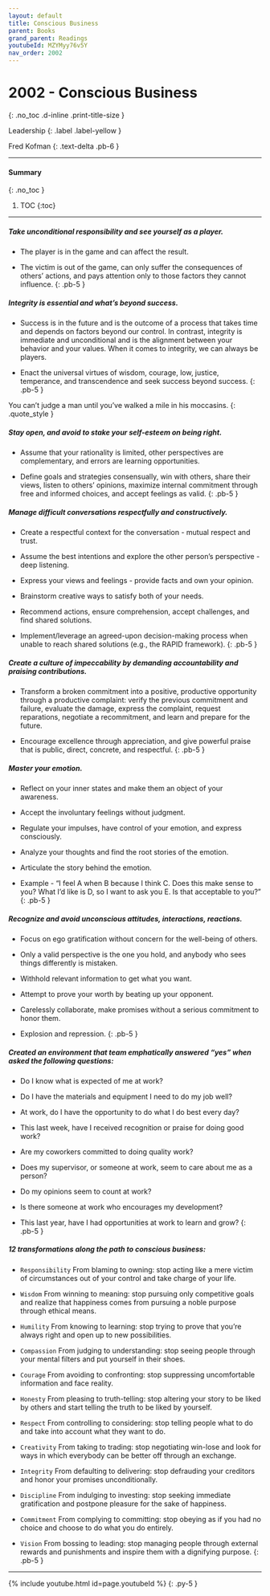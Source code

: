 ```yaml
---
layout: default
title: Conscious Business 
parent: Books
grand_parent: Readings
youtubeId: MZYMyy76v5Y
nav_order: 2002
---
```


# 2002 - Conscious Business 
{: .no_toc .d-inline .print-title-size }

Leadership
{: .label .label-yellow }

Fred Kofman
{: .text-delta .pb-6 }

---

#### Summary 
{: .no_toc }

1. TOC
{:toc}

---

##### Take unconditional responsibility and see yourself as a player.
- The player is in the game and can affect the result. 

- The victim is out of the game, can only suffer the consequences of others’ actions, and pays attention only to those factors they cannot influence.
{: .pb-5 }

##### Integrity is essential and what’s beyond success.
- Success is in the future and is the outcome of a process that takes time and depends on factors beyond our control. In contrast, integrity is immediate and unconditional and is the alignment between your behavior and your values. When it comes to integrity, we can always be players.

- Enact the universal virtues of wisdom, courage, low, justice, temperance, and transcendence and seek success beyond success.
{: .pb-5 }


You can’t judge a man until you’ve walked a mile in his moccasins.
{: .quote_style }


##### Stay open, and avoid to stake your self-esteem on being right.
- Assume that your rationality is limited, other perspectives are complementary, and errors are learning opportunities.

- Define goals and strategies consensually, win with others, share their views, listen to others’ opinions, maximize internal commitment through free and informed choices, and accept feelings as valid.
{: .pb-5 }

##### Manage difficult conversations respectfully and constructively.
- Create a respectful context for the conversation - mutual respect and trust.

- Assume the best intentions and explore the other person’s perspective - deep listening.

- Express your views and feelings - provide facts and own your opinion.

- Brainstorm creative ways to satisfy both of your needs.

- Recommend actions, ensure comprehension, accept challenges, and find shared solutions.

- Implement/leverage an agreed-upon decision-making process when unable to reach shared solutions (e.g., the RAPID framework).
{: .pb-5 }

##### Create a culture of impeccability by demanding accountability and praising contributions.
- Transform a broken commitment into a positive, productive opportunity through a productive complaint: verify the previous commitment and failure, evaluate the damage, express the complaint, request reparations, negotiate a recommitment, and learn and prepare for the future.

- Encourage excellence through appreciation, and give powerful praise that is public, direct, concrete, and respectful. 
{: .pb-5 }

##### Master your emotion.
- Reflect on your inner states and make them an object of your awareness.

- Accept the involuntary feelings without judgment.

- Regulate your impulses, have control of your emotion, and express consciously.

- Analyze your thoughts and find the root stories of the emotion.

- Articulate the story behind the emotion. 

- Example - “I feel A when B because I think C. Does this make sense to you? What I’d like is D, so I want to ask you E. Is that acceptable to you?”
{: .pb-5 }

##### Recognize and avoid unconscious attitudes, interactions, reactions.
- Focus on ego gratification without concern for the well-being of others.

- Only a valid perspective is the one you hold, and anybody who sees things differently is mistaken.

- Withhold relevant information to get what you want.

- Attempt to prove your worth by beating up your opponent. 

- Carelessly collaborate, make promises without a serious commitment to honor them. 

- Explosion and repression.
{: .pb-5 }

##### Created an environment that team emphatically answered “yes” when asked the following questions:
- Do I know what is expected of me at work?

- Do I have the materials and equipment I need to do my job well?

- At work, do I have the opportunity to do what I do best every day?

- This last week, have I received recognition or praise for doing good work?

- Are my coworkers committed to doing quality work?

- Does my supervisor, or someone at work, seem to care about me as a person?

- Do my opinions seem to count at work?

- Is there someone at work who encourages my development?

- This last year, have I had opportunities at work to learn and grow?
{: .pb-5 }

##### 12 transformations along the path to conscious business:
- `Responsibility` From blaming to owning: stop acting like a mere victim of circumstances out of your control and take charge of your life.

- `Wisdom` From winning to meaning: stop pursuing only competitive goals and realize that happiness comes from pursuing a noble purpose through ethical means.

- `Humility` From knowing to learning: stop trying to prove that you’re always right and open up to new possibilities.

- `Compassion` From judging to understanding: stop seeing people through your mental filters and put yourself in their shoes.

- `Courage` From avoiding to confronting: stop suppressing uncomfortable information and face reality.

- `Honesty` From pleasing to truth-telling: stop altering your story to be liked by others and start telling the truth to be liked by yourself.

- `Respect` From controlling to considering: stop telling people what to do and take into account what they want to do.

- `Creativity` From taking to trading: stop negotiating win-lose and look for ways in which everybody can be better off through an exchange.

- `Integrity` From defaulting to delivering: stop defrauding your creditors and honor your promises unconditionally.

- `Discipline` From indulging to investing: stop seeking immediate gratification and postpone pleasure for the sake of happiness.

- `Commitment` From complying to committing: stop obeying as if you had no choice and choose to do what you do entirely.

- `Vision` From bossing to leading: stop managing people through external rewards and punishments and inspire them with a dignifying purpose.
{: .pb-5 }

---

{% include youtube.html id=page.youtubeId %}
{: .py-5 }
